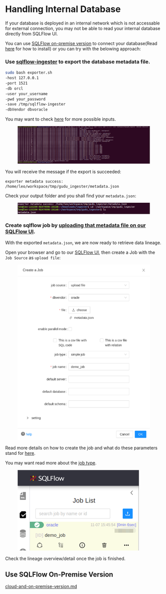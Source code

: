 # Handling Internal Database

If your database is deployed in an internal network which is not accessable for external connection, you may not be able to read your internal database directly from SQLFlow UI.&#x20;

You can use [SQLFlow on-premise version](https://www.gudusoft.com/sqlflow-on-premise-version/) to connect your database(Read [here](../../1.-introduction/installation/) for how to install) or you can try with the belowing approach:

### Use [sqlflow-ingester](../../6.-sqlflow-ingester/introduction/README.md) to export the database metadata file.

```bash
sudo bash exporter.sh 
-host 127.0.0.1 
-port 1521 
-db orcl 
-user your_username
-pwd your_password 
-save /tmp/sqlflow-ingester 
-dbVendor dbvoracle
```

You may want to check [here](../../6.-sqlflow-ingester/introduction/sqlflow-exporter.md#parameters) for more possible inputs.

<figure><img src="../../.gitbook/assets/1_20221107233500.png" alt=""><figcaption></figcaption></figure>

You will receive the message if the export is succeeded:

```
exporter metadata success: /home/leo/workspace/tmp/gudu_ingester/metadata.json
```

Check your output folder and you shall find your `metadata.json`:

<figure><img src="../../.gitbook/assets/2_20221107233843.png" alt=""><figcaption></figcaption></figure>

### Create sqlflow job by [uploading that metadata file on our SQLFlow UI](../../1.-introduction/ui/job-management/job-sources.md#upload-file).&#x20;

With the exported `metadata.json`, we are now ready to retrieve data lineage.

Open your browser and go to our [SQLFlow UI](https://sqlflow.gudusoft.com/#/), then create a Job with the `Job Source` as `upload file`:

<figure><img src="../../.gitbook/assets/3_20221107234253.png" alt=""><figcaption></figcaption></figure>

Read more details on how to create the job and what do these parameters stand for [here](../../1.-introduction/ui/job-management/#create-a-job).

You may want read more about the [job type](../../1.-introduction/getting-started/different-modes-in-gudu-sqlflow/job-mode.md).

<figure><img src="../../.gitbook/assets/4_20221107234639.png" alt=""><figcaption></figcaption></figure>

Check the lineage overview/detail once the job is finished.

## Use SQLFlow On-Premise Version

[cloud-and-on-premise-version.md](../../1.-introduction/readme/cloud-and-on-premise-version.md)
